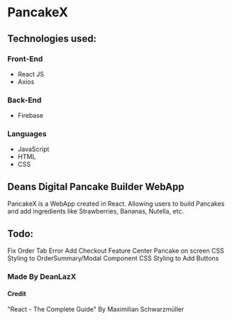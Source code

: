 # PancakeX

## Technologies used:

### Front-End

- React JS
- Axios

### Back-End

- Firebase

### Languages

- JavaScript
- HTML
- CSS

## Deans Digital Pancake Builder WebApp

PancakeX is a WebApp created in React. Allowing users to build Pancakes and add ingredients like Strawberries, Bananas, Nutella, etc.

## Todo:

Fix Order Tab Error
Add Checkout Feature
Center Pancake on screen
CSS Styling to OrderSummary/Modal Component
CSS Styling to Add Buttons

### Made By DeanLazX

#### Credit

"React - The Complete Guide" By Maximilian Schwarzmüller
